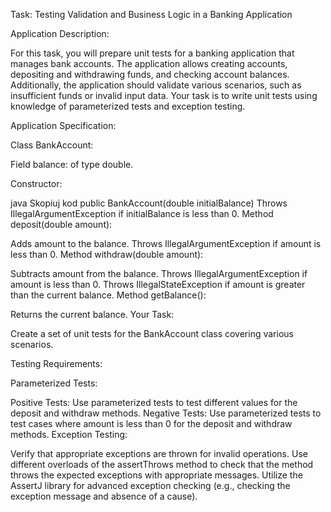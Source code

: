 Task: Testing Validation and Business Logic in a Banking Application

Application Description:

For this task, you will prepare unit tests for a banking application that manages bank accounts. The application allows creating accounts, depositing and withdrawing funds, and checking account balances. Additionally, the application should validate various scenarios, such as insufficient funds or invalid input data. Your task is to write unit tests using knowledge of parameterized tests and exception testing.

Application Specification:

Class BankAccount:

Field balance: of type double.

Constructor:

java
Skopiuj kod
public BankAccount(double initialBalance)
Throws IllegalArgumentException if initialBalance is less than 0.
Method deposit(double amount):

Adds amount to the balance.
Throws IllegalArgumentException if amount is less than 0.
Method withdraw(double amount):

Subtracts amount from the balance.
Throws IllegalArgumentException if amount is less than 0.
Throws IllegalStateException if amount is greater than the current balance.
Method getBalance():

Returns the current balance.
Your Task:

Create a set of unit tests for the BankAccount class covering various scenarios.

Testing Requirements:

Parameterized Tests:

Positive Tests: Use parameterized tests to test different values for the deposit and withdraw methods.
Negative Tests: Use parameterized tests to test cases where amount is less than 0 for the deposit and withdraw methods.
Exception Testing:

Verify that appropriate exceptions are thrown for invalid operations.
Use different overloads of the assertThrows method to check that the method throws the expected exceptions with appropriate messages.
Utilize the AssertJ library for advanced exception checking (e.g., checking the exception message and absence of a cause).





